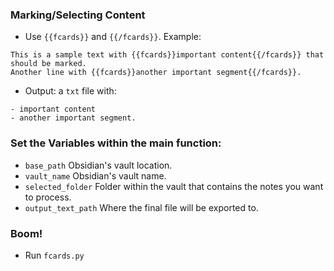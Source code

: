 ### Marking/Selecting Content

- Use `{{fcards}}` and `{{/fcards}}`. Example:

```
This is a sample text with {{fcards}}important content{{/fcards}} that should be marked.
Another line with {{fcards}}another important segment{{/fcards}}.
```
- Output: a `txt` file with:

```
- important content
- another important segment.
```


### Set the Variables within the main function:

- `base_path` Obsidian's vault location.
- `vault_name` Obsidian's vault name.
- `selected_folder` Folder within the vault that contains the notes you want to process.
- `output_text_path` Where the final file will be exported to.

### Boom!

- Run `fcards.py`
